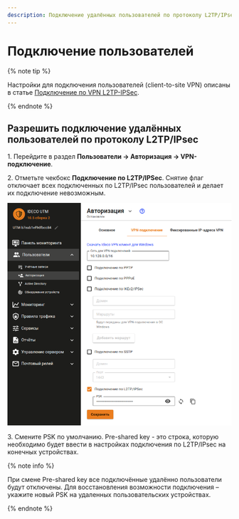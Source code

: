 ```yaml
---
description: Подключение удалённых пользователей по протоколу L2TP/IPsec.
---
```


# Подключение пользователей

{% note tip %}

Настройки для подключения пользователей \(client-to-site VPN\) описаны в статье [Подключение по VPN L2TP-IPSec](../../client-to-site/l2tp-ipsec.md).

{% endnote %}

## Разрешить подключение удалённых пользователей по протоколу L2TP/IPsec

1\. Перейдите в раздел **Пользователи -&gt; Авторизация -&gt; VPN-подключение**.

2\. Отметьте чекбокс **Подключение по L2TP/IPSec**. Снятие флаг отключает всех подключенных по L2TP/IPsec пользователей и делает их подключение невозможным.

![](../../../../../../_images/auth-l2tp-ipsec.png)

3\. Смените PSK по умолчанию. Pre-shared key - это строка, которую необходимо будет ввести в настройках подключения по L2TP/IPsec на конечных устройствах.

{% note info %}

При смене Pre-shared key все подключённые удалённо пользователи будут отключены. Для восстановления возможности подключения – укажите новый PSK на удаленных пользовательских устройствах.

{% endnote %}


